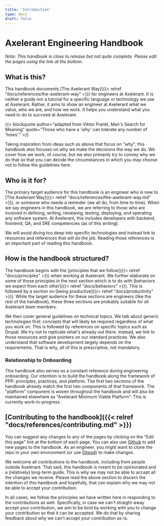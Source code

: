 ```yaml
---
title: 'Introduction'
type: docs
draft: false
---
```


# Axelerant Engineering Handbook

_Note: This handbook is close to release but not quite complete. Please edit the pages using the link at the bottom._

## What is this?

<!-- markdownlint-disable-line MD044 -->This handbook documents [The Axelerant Way]({{< relref "docs/references/the-axelerant-way" >}}) for engineers at Axelerant. It is neither a guide nor a tutorial for a specific language or technology we use at Axelerant. Rather, it aims to show an engineer at Axelerant what we value, who we are, and how we work. It helps you understand what you need to do to succeed at Axelerant.

{{< blockquote author="adapted from Viktor Frankl, Man's Search for Meaning" quote="Those who have a 'why' can tolerate any number of 'hows'." >}}

Taking inspiration from ideas such as above that focus on "why", this handbook also focuses on why we make the decisions the way we do. We cover how we work, of course, but we also primarily try to convey why we do that so that you can decide the circumstances in which you may choose not to follow the guidelines here.

## Who is it for?

<!-- markdownlint-disable-line MD044 -->The primary target audience for this handbook is an engineer who is new to [The Axelerant Way]({{< relref "docs/references/the-axelerant-way.md" >}}), or someone who needs a reminder (we all do, from time to time). When we say engineers in this handbook, we are referring to those who are involved in defining, writing, reviewing, testing, deploying, and operating any software system. At Axelerant, this includes developers with backend, frontend, QA, and SRE competencies (as of this writing).

We will avoid diving too deep into specific technologies and instead link to resources and references that will do the job. Reading those references is an important part of reading this handbook.

## How is the handbook structured?

The handbook begins with the [principles that we follow]({{< relref "docs/principles" >}}) when working at Axelerant. We further elaborate on some of those principles in the next section which is to do with [behaviors we expect from each other]({{< relref "docs/behaviors" >}}). This is followed by a section on [being productive]({{< relref "docs/productivity" >}}). While the target audience for these sections are engineers (like the rest of the handbook), these three sections are probably suitable for all Axelerant team members.

We then cover general guidelines on technical topics. We talk about generic technologies first: concepts that will likely be required regardless of what you work on. This is followed by references on specific topics such as Drupal. We try not to replicate what's already out there. Instead, we link to those resources and give pointers on our standard practices. We also understand that software development largely depends on the requirements. That is why, all of this is prescriptive, not mandatory.

### Relationship to Onboarding

This handbook also serves as a constant reference during engineering onboarding. Our intention is to build the handbook along the framework of PPP: principles, practices, and platform. The first two sections of the handbook already match the first two components of that framework. The "platform" component is woven throughout the handbook and will also be maintained elsewhere as "Axelerant Minimum Viable Platform". This is currently work-in-progress.

## [Contributing to the handbook]({{< relref "docs/references/contributing.md" >}})

You can suggest any changes to any of the pages by clicking on the "Edit this page" link at the bottom of each page. You can also use [Github](https://github.com/axelerant/engg-handbook) to add new pages to the handbook. As an engineer, you might want to clone the repo in your own environment (or use [Gitpod](https://gitpod.io/#https://github.com/axelerant/engg-handbook)) to make changes.

We welcome all contributions to the handbook, including from people outside Axelerant. That said, this handbook is meant to be opinionated and a (relatively) long-term guide. This is why we may not be able to accept all the changes we receive. Please read the above section to discern the intention of this handbook and hopefully, that can explain why we may not be able to accept your contribution.

In all cases, we follow the principles we have written here in responding to the contributions as well. Specifically, in case we can't straight-away accept your contribution, we aim to be kind by working with you to change your contribution so that it can be accepted. We do that by sharing feedback about why we can't accept your contribution as-is.
